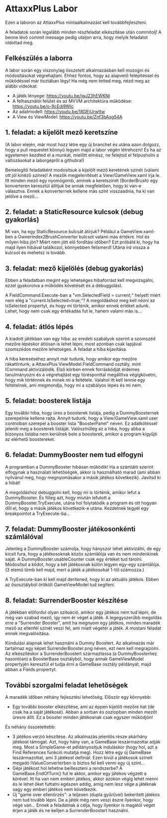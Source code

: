 # AttaxxPlus Labor

Ezen a laboron az AttaxxPlus mintaalkalmazást kell továbbfejleszteni.

A feladatok során legalább minden részfeladat elkészítése után commitolj! A benne lévő commit message pedig utaljon arra, hogy melyik feladatot oldottad meg.

## Felkészülés a laborra

A labor során egy viszonylag összetett alkalmazásban kell mozogni és módosításokat végrehajtani. Ehhez fontos, hogy az alapvető felépítéssel és működéssel már tisztában légy! Ha még nem tetted meg, nézd meg az alábbi videókat:

- A játék lényege: https://youtu.be/iwJ23hEWKNI
- A felhasználói felület és az MVVM architektúra működése: https://youtu.be/o-9cEdj9WIc
- Az adatmodell: https://youtu.be/18DEiUrwttw
- A View és ViewModel: https://youtu.be/Znf3bAsg54A

## 1. feladat: a kijelölt mező keretszíne

(A labor elején, már most hozz létre egy új branchet és utána azon dolgozz, hogy a pull requestet könnyű legyen majd a labor végén létrehozni! És ha az egyetemen kezdted el a munkát, mielőtt elmész, ne felejtsd el felpusholni a változásokat a laborgépről a githubra!)

Bemelegítő feladatként modosítsuk a kijelölt mező keretének színét (valami ott jól kinéző színre)!
A mezők megjelenítését a View/GameView.xaml írja le. Itt minden mező egy nyomógomb, aminek a keretszínét (BorderBrush) egy konverteren keresztül állítjuk be annak megfelelően, hogy ki van-e választva. Ennek a konverternek kellene más színt visszaadnia, ha ki van jelölve a mező...

## 2. feladat: a StaticResource kulcsok (debug gyakorlás)

Mi van, ha egy StaticResource kulcsát átírjuk? Például a GameView.xaml-ben a OwnerIndex2BrushConverter kulcsot valami más értékre. Hol és milyen hiba jön? Miért nem jött elő fordítási időben? Ezt próbáld ki, hogy ha majd ilyen hibával találkozol, könnyebben felismerd! Utána írd vissza a kulcsot és mehetsz is tovább.

## 3. feladat: mező kijelölés (debug gyakorlás)

Ebben a feladatban megint egy lehetséges hibaforrást kell megvizsgálni, ezzel gyakorolva a működés követését és a debuggolást.

A FieldCommand.Execute-ban a "vm.SelectedField = current;" helyett miért nem elég a "current.IsSelected=true;"? A megoldáshoz meg kell nézni az IsSelected propertyt, és hogy mi történik, amikor ennek értéket adunk. Lehet, hogy nem csak egy értékadás fut le, hanem valami más is...

## 4. feladat: átlós lépés

A kiadott játékban van egy hiba: az eredeti szabályok szerint a szomszéd mezőre lépéskor átlósan is lehet lépni, most azonban csak lapjával szomszédos mezőre lehetséges. A feladat a hiba kijavítása. 

A hiba kereséséhez annyit már tudunk, hogy amikor egy mezőre rákattintunk, a AttaxxPlus.ViewModel.FieldCommand osztály, mint ICommand aktivizálódik. Első körben ennek forráskódját érdemes tanulmányozni és a végrehajtást egy törésponttal megállítva végigkövetni, hogy mik történnek és minek mi a feltétele. Valahol itt kell lennie egy feltételnek, ami megmondja, hogy mi a szabályos lépés és mi nem.

## 5. feladat: boosterek listája

Egy további hiba, hogy üres a boosterek listája, pedig a DummyBoosternek szerepelnie kellene rajta.
Annyit tudunk, hogy a View/GameView.xaml user controlban szerepel a booster lista "BoosterPanel" néven. Ez adatkötéssel jeleníti meg a boosterek listáját. Valószínűleg az a hiba, hogy abba a bizonyos listába nem kerülnek bele a boosterek, amikor a program kigyűjti az elérhető boostereket.

## 6. feladat: DummyBooster nem tud elfogyni

A programban a DummyBooster hibásan működik! Ha a számláló szerint elfogynak a használati lehetőségek, akkor is használható marad (ami abban nyilvánul meg, hogy megnyomásakor a másik játékos következik). Javítsd ki a hibát!

A megoldáshoz debuggolni kell, hogy mi is történik, amikor lefut a DummyBooster. És főleg azt, hogy miután lefutott a DummyBooster.TryExecute, utána hol folytatódik a program és ott hogyan dől el, hogy a másik játékos következik-e utána. Kezdetnek tegyél egy breakpointot a TryExecute-ba...

## 7. feladat: DummyBooster játékosonkénti számlálóval

Jelenleg a DummyBooster számolja, hogy hányszor lehet aktivizálni, de egy kicsit fura, hogy a játékosoknak közös számlálója van és nem mindenkinek saját.
A DummyBooster.usableCounter csak egy értéket tud tárolni. Módosítsd a kódot, hogy a két játékosnak külön legyen egy-egy számlálója. (3 elemű tömb kell majd, mert a játék a játékosokat 1-től számozza.)

A TryExecute-ban ki kell majd derítened, hogy ki az aktuális játékos. Ebben az ősosztályból örökölt GameViewModel tud segíteni.

## 8. feladat: SurrenderBooster készítése

A játékban előfordul olyan szituáció, amikor egy játékos nem tud lépni, de még van szabad mező, így nem ér véget a játék.
A legegyszerűbb megoldás erre a "Surrender Booster", amit ha megnyom egy játékos, minden maradék mező az ellenfél színét veszi fel, ami miatt végetér a játék. A mostani feladat ennek megvalósítása.

Kiindulási alapnak lehet használni a Dummy Boostert. Az alkalmazás már tartalmaz egy képet SurrenderBooster.png néven, ezt nem kell megrajzolni. Az elkészítéskor a SurrenderBoostert származtassa (a DummyBoosterhez hasonlóan) a BoosterBase osztályból, hogy annak GameViewModel propertyjén keresztül el tudja érni a GameBase osztály példányát, majd abban a Fields propertyt.

## További szorgalmi feladat lehetőségek

A maradék időben néhány fejlesztési lehetőség. Először egy könnyebb:

- Egy további booster elkészítése, ami az éppen kijelölt mezőre hat (de csak ha a saját játékosé). Abban a sorban és oszlopban minden mezőt üresre állít. Ez a booster minden játékosnak csak egyszer működjön!

És néhány összetettebb:

- 3 játékos verzió készítése. Az alkalmazás jelentős része akárhány játékost támogat. Azt, hogy hány van, a GameBase leszármazottai adják meg. Most a SimpleGame-et példányosítjuk induláskor (hogy hol, azt a Find References funkció mutatja meg). Hozz létre egy új GameBase leszármazottat, ami 3 játékost definiál. Ezen kívül a játékosok színeit megadó IValueConverterben is biztos fel kell venni egy új színt...
- Gépi játékost hol lehetne beilleszteni a rendszerbe? A GameBase.EndOfTurn() fut le akkor, amikor egy játékos végzett a körével. Itt ha van nem emberi játékos, akkor azokon végig lehet menni és le lehet őket futtatni egészen addig, amíg nem lesz vége a játéknak vagy egy emberi játékos nem következik.
- Új "game over ellenőrzés": a teljesen (dupla gyűrűvel) bekerített játékos nem tud tovább lépni. De a játék még nem veszi észre ilyenkor, hogy vége van... Ennek a feladatnak a célja, hogy ilyenkor is magától véget érjen a játék és ne kelljen a SurrenderBoostert használni.
